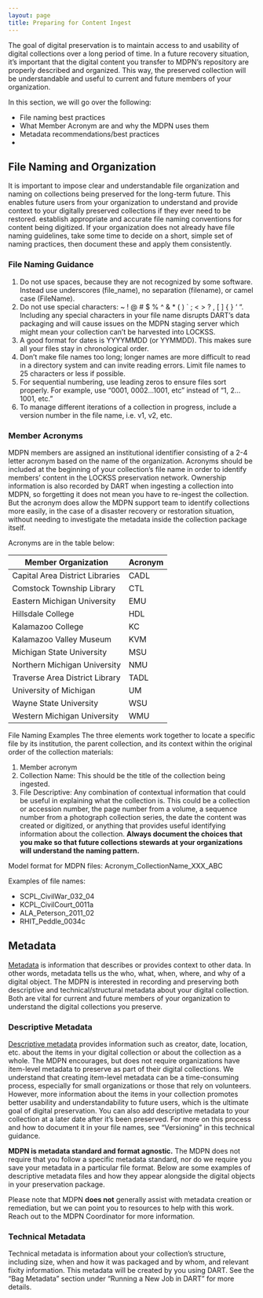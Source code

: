 ```yaml
---
layout: page
title: Preparing for Content Ingest
--- 
```


The goal of digital preservation is to maintain access to and usability of digital collections over a long period of time. In a future recovery situation, it’s important that the digital content you transfer to MDPN’s repository are properly described and organized. This way, the preserved collection will be understandable and useful to current and future members of your organization.

In this section, we will go over the following: 
- File naming best practices
- What Member Acronym are and why the MDPN uses them
- Metadata recommendations/best practices
- 

## File Naming and Organization

It is important to impose clear and understandable file organization and naming on collections being preserved for the long-term future. This enables future users from your organization to understand and provide context to your digitally preserved collections if they ever need to be restored. establish appropriate and accurate file naming conventions for content being
digitized. If your organization does not already have file naming guidelines, take some time to decide on a short, simple set of naming practices, then document these and apply them
consistently. 

### File Naming Guidance
1.	Do not use spaces, because they are not recognized by some software. Instead use underscores (file_name), no separation (filename), or camel case (FileName).
2.	Do not use special characters: ~ ! @ # $ % ^ & * ( ) ` ; < > ? , [ ] { } ‘ “. Including any special characters in your file name disrupts DART’s data packaging and will cause issues on the MDPN staging server which might mean your collection can’t be harvested into LOCKSS.
3.	A good format for dates is YYYYMMDD (or YYMMDD). This makes sure all your files stay in chronological order.
4.	Don’t make file names too long; longer names are more difficult to read in a directory system and can invite reading errors. Limit file names to 25 characters or less if possible.
5.	For sequential numbering, use leading zeros to ensure files sort properly. For example, use “0001, 0002…1001, etc” instead of “1, 2…1001, etc.” 
6.	To manage different iterations of a collection in progress, include a version number in the file name, i.e. v1, v2, etc.

### Member Acronyms
MDPN members are assigned an institutional identifier consisting of a 2-4 letter acronym
based on the name of the organization. Acronyms should be included at the beginning of your collection’s file name in order to identify members’ content in the LOCKSS preservation network. Ownership information is also recorded by DART when ingesting a collection into MDPN, so forgetting it does not mean you have to re-ingest the collection. But the acronym does allow the MDPN support team to identify collections more easily, in the case of a disaster recovery or restoration situation, without needing to investigate the metadata inside the collection package itself. 

Acronyms are in the table below:

| Member Organization | Acronym |
| ------------- | ---------- |
| Capital Area District Libraries  |	CADL |
| Comstock Township Library  |	CTL |
| Eastern Michigan University  |	EMU |
| Hillsdale College  |	HDL |
| Kalamazoo College  |	KC |
| Kalamazoo Valley Museum  |	KVM |
| Michigan State University  |	MSU |
| Northern Michigan University  |	NMU |
| Traverse Area District Library  |	TADL |
| University of Michigan  |	UM |
| Wayne State University  |	WSU |
| Western Michigan University  |	WMU |

File Naming Examples
The three elements work together to locate a specific file by its institution, the parent collection, and its context within the original order of the collection materials:
1. Member acronym
2. Collection Name: This should be the title of the collection being ingested.
3. File Descriptive: Any combination of contextual information that could be useful in explaining what the collection is. This could be a collection or accession number, the page number from a volume, a sequence number from a photograph collection series, the date the content was created or digitized, or anything that provides useful identifying information about the collection. **Always document the choices that you make so that future collections stewards at your organizations will understand the naming pattern.**

Model format for MDPN files:
Acronym_CollectionName_XXX_ABC

Examples of file names:
- SCPL_CivilWar_032_04
- KCPL_CivilCourt_0011a
- ALA_Peterson_2011_02
- RHIT_Peddle_0034c

## Metadata
[Metadata](https://dictionary.archivists.org/entry/metadata.html) is information that describes or provides context to other data. In other words, metadata tells us the who, what, when, where, and why of a digital object. The MDPN is interested in recording and preserving both descriptive and technical/structural metadata about your digital collection. Both are vital for current and future members of your organization to understand the digital collections you preserve.

### Descriptive Metadata
[Descriptive metadata](https://dictionary.archivists.org/entry/descriptive-metadata.html) provides information such as creator, date, location, etc. about the items in your digital collection or about the collection as a whole. The MDPN encourages, but does not require organizations have item-level metadata to preserve as part of their digital collections. We understand that creating item-level metadata can be a time-consuming process, especially for small organizations or those that rely on volunteers. However, more information about the items in your collection promotes better usability and understandability to future users, which is the ultimate goal of digital preservation. You can also add descriptive metadata to your collection at a later date after it’s been preserved. For more on this process and how to document it in your file names, see “Versioning” in this technical guidance. 

**MDPN is metadata standard and format agnostic.** The MDPN does not require that you follow a specific metadata standard, nor do we require you save your metadata in a particular file format. Below are some examples of descriptive metadata files and how they appear alongside the digital objects in your preservation package.



Please note that MDPN **does not** generally assist with metadata creation or remediation, but we can point you to resources to help with this work. Reach out to the MDPN Coordinator for more information. 

### Technical Metadata

Technical metadata is information about your collection’s structure, including size, when and how it was packaged and by whom, and relevant fixity information. This metadata will be created by you using DART. See the “Bag Metadata” section under “Running a New Job in DART” for more details. 

